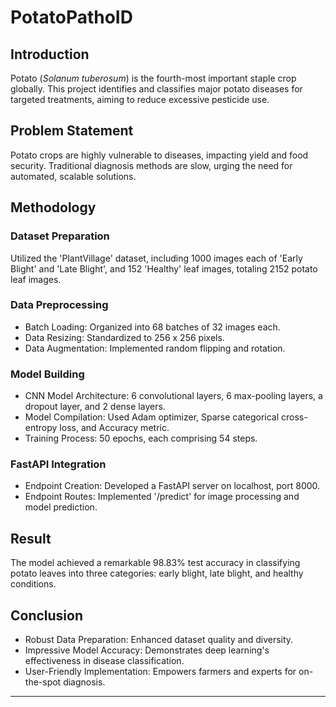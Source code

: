 # PotatoPathoID
## Introduction

Potato (*Solanum tuberosum*) is the fourth-most important staple crop globally. This project identifies and classifies major potato diseases for targeted treatments, aiming to reduce excessive pesticide use.

## Problem Statement

Potato crops are highly vulnerable to diseases, impacting yield and food security. Traditional diagnosis methods are slow, urging the need for automated, scalable solutions.

## Methodology

### Dataset Preparation

Utilized the 'PlantVillage' dataset, including 1000 images each of 'Early Blight' and 'Late Blight', and 152 'Healthy' leaf images, totaling 2152 potato leaf images.

### Data Preprocessing

- Batch Loading: Organized into 68 batches of 32 images each.
- Data Resizing: Standardized to 256 x 256 pixels.
- Data Augmentation: Implemented random flipping and rotation.

### Model Building

- CNN Model Architecture: 6 convolutional layers, 6 max-pooling layers, a dropout layer, and 2 dense layers.
- Model Compilation: Used Adam optimizer, Sparse categorical cross-entropy loss, and Accuracy metric.
- Training Process: 50 epochs, each comprising 54 steps.

### FastAPI Integration

- Endpoint Creation: Developed a FastAPI server on localhost, port 8000.
- Endpoint Routes: Implemented '/predict' for image processing and model prediction.

## Result

The model achieved a remarkable 98.83% test accuracy in classifying potato leaves into three categories: early blight, late blight, and healthy conditions.

## Conclusion

- Robust Data Preparation: Enhanced dataset quality and diversity.
- Impressive Model Accuracy: Demonstrates deep learning's effectiveness in disease classification.
- User-Friendly Implementation: Empowers farmers and experts for on-the-spot diagnosis.

---
